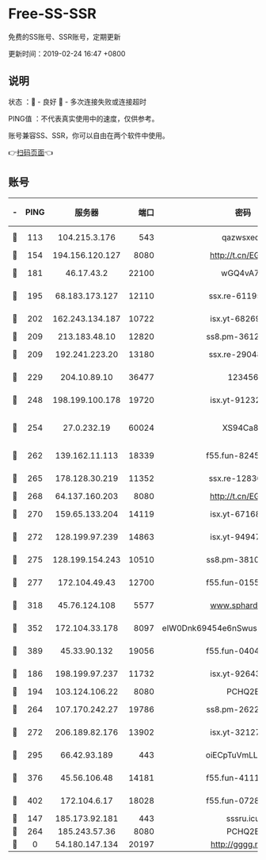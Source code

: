# Free-SS-SSR

免费的SS账号、SSR账号，定期更新

更新时间：2019-02-24 16:47 +0800

## 说明

状态     ：🙂 - 良好 🙁 - 多次连接失败或连接超时

PING值   ：不代表真实使用中的速度，仅供参考。

账号兼容SS、SSR，你可以自由在两个软件中使用。

👉[扫码页面](https://liesauer.github.io/free-ss-ssr.github.io/)👈

## 账号

|-|PING|服务器|端口|密码|加密方式|区域|
|:----:|:----:|:-----:|-----:|:----:|:----:|:----:|
|🙂|113|104.215.3.176|543|qazwsxedc|aes-256-gcm|JP|
|🙂|154|194.156.120.127|8080|http://t.cn/EGJIyrl|rc4-md5|RU|
|🙂|181|46.17.43.2|22100|wGQ4vA7D|aes-256-gcm|RU|
|🙂|195|68.183.173.127|12110|ssx.re-61195437|aes-256-cfb|US|
|🙂|202|162.243.134.187|10722|isx.yt-68269758|aes-256-cfb|US|
|🙂|209|213.183.48.10|12820|ss8.pm-36124269|rc4-md5|RU|
|🙂|209|192.241.223.20|13180|ssx.re-29048876|aes-256-cfb|US|
|🙂|229|204.10.89.10|36477|123456|aes-256-cfb|US|
|🙂|248|198.199.100.178|19720|isx.yt-91232845|aes-256-cfb|US|
|🙂|254|27.0.232.19|60024|XS94Ca8K|xchacha20-ietf-poly1305|HK|
|🙂|262|139.162.11.113|18339|f55.fun-82455292|aes-256-cfb|SG|
|🙂|265|178.128.30.219|11352|ssx.re-12830848|aes-256-cfb|SG|
|🙂|268|64.137.160.203|8080|http://t.cn/EGJIyrl|rc4-md5|CA|
|🙂|270|159.65.133.204|14119|isx.yt-67168990|aes-256-cfb|SG|
|🙂|272|128.199.97.239|14863|isx.yt-94947792|aes-256-cfb|SG|
|🙂|275|128.199.154.243|10510|ss8.pm-38103435|aes-256-cfb|SG|
|🙂|277|172.104.49.43|12700|f55.fun-01558008|aes-256-cfb|SG|
|🙂|318|45.76.124.108|5577|www.sphard.com|aes-256-cfb|AU|
|🙂|352|172.104.33.178|8097|eIW0Dnk69454e6nSwuspv9DmS201tQ0D|aes-256-cfb|SG|
|🙂|389|45.33.90.132|19056|f55.fun-04047720|aes-256-cfb|US|
|🙂|186|198.199.97.237|11732|isx.yt-92643229|aes-256-cfb|US|
|🙂|194|103.124.106.22|8080|PCHQ2E|rc4-md5|US|
|🙂|264|107.170.242.27|19786|ss8.pm-26221677|aes-256-cfb|US|
|🙂|272|206.189.82.176|13902|isx.yt-32127764|aes-256-cfb|SG|
|🙂|295|66.42.93.189|443|oiECpTuVmLLxk4Ts|aes-256-cfb|US|
|🙂|376|45.56.106.48|14181|f55.fun-41115808|aes-256-cfb|US|
|🙂|402|172.104.6.17|18028|f55.fun-07282375|aes-256-cfb|US|
|🙁|147|185.173.92.181|443|sssru.icu|rc4-md5|RU|
|🙁|264|185.243.57.36|8080|PCHQ2E|rc4-md5|US|
|🙁|0|54.180.147.134|20197|http://gggg.rocks|chacha20|KR|
